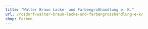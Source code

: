```yaml
---
title: "Walter Braun Lacke- und Farbengroßhandlung e. K."
url: /rosdorf/walter-braun-lacke-und-farbengrosshandlung-e-k/
shop: Farben
---
```

